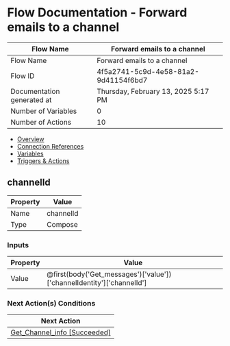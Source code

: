 ﻿# Flow Documentation \- Forward emails to a channel

| Flow Name                  | Forward emails to a channel              |
| -------------------------- | ---------------------------------------- |
| Flow Name                  | Forward emails to a channel              |
| Flow ID                    | 4f5a2741\-5c9d\-4e58\-81a2\-9d41154f6bd7 |
| Documentation generated at | Thursday, February 13, 2025 5:17 PM      |
| Number of Variables        | 0                                        |
| Number of Actions          | 10                                       |

- [Overview](../index-Forward-emails-to-a-channel(4f5a2741-5c9d-4e58-81a2-9d41154f6bd7).md)
- [Connection References](../connections-Forward-emails-to-a-channel(4f5a2741-5c9d-4e58-81a2-9d41154f6bd7).md)
- [Variables](../variables-Forward-emails-to-a-channel(4f5a2741-5c9d-4e58-81a2-9d41154f6bd7).md)
- [Triggers & Actions](../triggersactions-Forward-emails-to-a-channel(4f5a2741-5c9d-4e58-81a2-9d41154f6bd7).md)

## channelId

| Property | Value     |
| -------- | --------- |
| Name     | channelId |
| Type     | Compose   |

### Inputs

| Property | Value                                                                        |
| -------- | ---------------------------------------------------------------------------- |
| Value    | @first(body('Get\_messages')\['value'\])\['channelIdentity'\]\['channelId'\] |

### Next Action(s) Conditions

| Next Action                                                                                                               |
| ------------------------------------------------------------------------------------------------------------------------- |
| [Get\_Channel\_info \[Succeeded\]](Get_Channel_info-Forward-emails-to-a-channel(4f5a2741-5c9d-4e58-81a2-9d41154f6bd7).md) |
